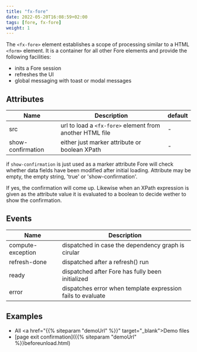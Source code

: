 ```yaml
---
title: "fx-fore"
date: 2022-05-20T16:08:59+02:00
tags: [fore, fx-fore]
weight: 1
---
```


The `<fx-fore>` element establishes a scope of processing similar
to a HTML `<form>` element. It is a container for all other Fore elements
and provide the following facilities:

* inits a Fore session
* refreshes the UI
* global messaging with toast or modal messages

## Attributes

| Name | Description                                                              | default |
|------|--------------------------------------------------------------------------|---------|
| src | url to load a `<fx-fore>` element from another HTML file                 | -       |
| show-confirmation | either just marker attribute or boolean XPath |  -      |

if `show-confirmation` is just used as a marker attribute Fore will check whether data fields have been modified after initial loading. Attribute may be
empty, the empty string, 'true' or 'show-confirmation'.

If yes, the confirmation will come up. Likewise when an XPath expression is given as the attribute value it is evaluated to a boolean to decide wether to show the confirmation.

## Events

| Name | Description |
|------|-------------|
| compute-exception | dispatched in case the dependency graph is cirular |
| refresh-done | dispatched after a refresh() run |
| ready | dispatched after Fore has fully been initialized |
| error | dispatches error when template expression fails to evaluate |


## Examples

* All <a href="{{% siteparam "demoUrl" %}}" target="_blank">Demo</a> files
* [page exit confirmation]({{% siteparam "demoUrl" %}}beforeunload.html)
